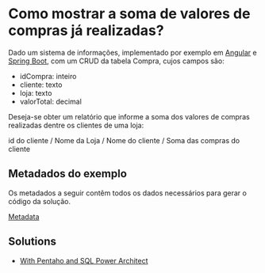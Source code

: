 # Como mostrar a soma de valores de compras já realizadas?

Dado um sistema de informações, implementado por exemplo em [Angular](frontend) e [Spring Boot](backend), com um CRUD da tabela Compra, cujos campos são:

- idCompra: inteiro
- cliente: texto
- loja: texto
- valorTotal: decimal

Deseja-se obter um relatório que informe a soma dos valores de compras realizadas dentre os clientes de uma loja:

id do cliente / Nome da Loja  / Nome do cliente / Soma das compras do cliente

## Metadados do exemplo

Os metadados a seguir contêm todos os dados necessários para gerar o código da solução.

[Metadata](metadata.json)


## Solutions 

- [With Pentaho and SQL Power Architect](solutions/PentahoPowerArchitect)
